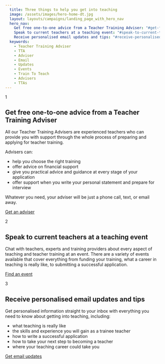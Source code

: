 ```yaml
---
  title: Three things to help you get into teaching
  image: /assets/images/hero-home-dt.jpg
  layout: layouts/campaigns/landing_page_with_hero_nav
  hero_nav:
    Get free one-to-one advice from a Teacher Training Adviser: "#get-free-one-to-one-advice-from-a-teacher-training-adviser"
    Speak to current teachers at a teaching event: "#speak-to-current-teachers-at-a-teaching-event"
    Receive personalised email updates and tips: "#receive-personalised-email-updates-and-tips"
  keywords:
    - Teacher Training Adviser
    - TTA
    - Adviser
    - Email
    - Updates
    - Events
    - Train To Teach
    - Advisers
    - TTAs
---
```


<div id="get-free-one-to-one-advice-from-a-teacher-training-adviser" class="numbered-heading">
  <span class="pink-rotated-number">1</span>
  <h2>Get free one-to-one advice from a Teacher Training Adviser</h2>
</div>

All our Teacher Training Advisers are experienced teachers who can provide you with support through the whole process of preparing and applying for teacher training.

Advisers can:

- help you choose the right training
- offer advice on financial support
- give you practical advice and guidance at every stage of your application
- offer support when you write your personal statement and prepare for interview

Whatever you need, your adviser will be just a phone call, text, or email away.

<a class="button" href="/tta-service"><span>Get an adviser</span></a>

<div id="speak-to-current-teachers-at-a-teaching-event" class="numbered-heading">
  <span class="pink-rotated-number">2</span>
  <h2>Speak to current teachers at a teaching event</h2>
</div>

Chat with teachers, experts and training providers about every aspect of teaching and teacher training at an event. There are a variety of events available that cover everything from funding your training, what a career in teaching is really like, to submitting a successful application.

<a class="button" href="/events"><span>Find an event</span></a>

<div id="receive-personalised-email-updates-and-tips" class="numbered-heading">
  <span class="pink-rotated-number">3</span>
  <h2>Receive personalised email updates and tips</h2>
</div>

Get personalised information straight to your inbox with everything you need to know about getting into teaching, including:

* what teaching is really like
* the skills and experience you will gain as a trainee teacher
* how to write a successful application
* how to take your next step to becoming a teacher
* where your teaching career could take you

<a class="button" href="/mailinglist/signup"><span>Get email updates</span></a>
